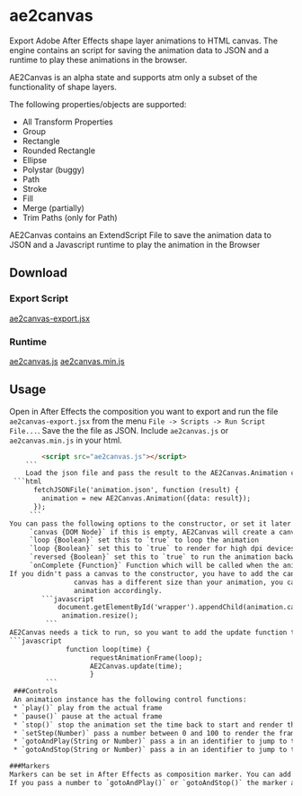ae2canvas
=========

Export Adobe After Effects shape layer animations to HTML canvas.
The engine contains an script for saving the animation data to JSON and a runtime to play these animations in the browser.

AE2Canvas is an alpha state and supports atm only a subset of the functionality of shape layers.

The following properties/objects are supported:
* All Transform Properties
* Group
* Rectangle
* Rounded Rectangle
* Ellipse
* Polystar (buggy)
* Path
* Stroke
* Fill
* Merge (partially)
* Trim Paths (only for Path)

AE2Canvas contains an ExtendScript File to save the animation data to JSON and a Javascript runtime to play the animation in the Browser

## Download
### Export Script
[ae2canvas-export.jsx]()
### Runtime
[ae2canvas.js]()
[ae2canvas.min.js]()
## Usage
Open in After Effects the composition you want to export and run the file `ae2canvas-export.jsx` from the menu `File -> Scripts -> Run Script File...`.
Save the the file as JSON.
Include `ae2canvas.js` or `ae2canvas.min.js` in your html.
```html
        <script src="ae2canvas.js"></script>
    ```
    Load the json file and pass the result to the AE2Canvas.Animation constructor.
 ```html
      fetchJSONFile('animation.json', function (result) {
        animation = new AE2Canvas.Animation({data: result});
      });
     ```
You can pass the following options to the constructor, or set it later on the instance:
     `canvas {DOM Node}` if this is empty, AE2Canvas will create a canvas for you
     `loop {Boolean}` set this to `true` to loop the animation
     `loop {Boolean}` set this to `true` to render for high dpi devices
     `reversed {Boolean}` set this to `true` to run the animation backwards
     `onComplete {Function}` Function which will be called when the animation finishes
If you didn't pass a canvas to the constructor, you have to add the canvas manually to the DOM. If your
                canvas has a different size than your animation, you can call resize on the instance to scale the
                animation accordingly.
        ```javascript
            document.getElementById('wrapper').appendChild(animation.canvas);
             animation.resize();
         ```
AE2Canvas needs a tick to run, so you want to add the update function to your animation loop
```javascript
              function loop(time) {
                    requestAnimationFrame(loop);
                    AE2Canvas.update(time);
                    }
         ```
 ###Controls
 An animation instance has the following control functions:
 * `play()` play from the actual frame
 * `pause()` pause at the actual frame
 * `stop()` stop the animation set the time back to start and render the first frame
 * `setStep(Number)` pass a number between 0 and 100 to render the frame at this position
 * `gotoAndPlay(String or Number)` pass a in an identifier to jump to the marker and play the animation from there
 * `gotoAndStop(String or Number)` pass a in an identifier to jump to the marker render this frame and stop the animation

###Markers
Markers can be set in After Effects as composition marker. You can add a text to the comments field to access this marker later via `gotoAndPlay()` or `gotoAndStop()`.
If you pass a number to `gotoAndPlay()` or `gotoAndStop()` the marker at this index will be used.

